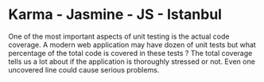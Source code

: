 # Karma - Jasmine - JS - Istanbul
One of the most important aspects of unit testing is the actual code coverage. A modern web application may have dozen of unit tests but what percentage of the total code is covered in these tests ? The total coverage tells us a lot about if the application is thoroughly stressed or not. Even one uncovered line could cause serious problems.
